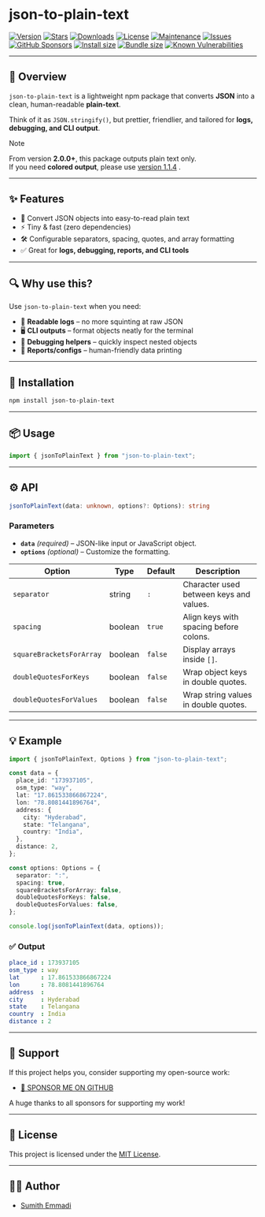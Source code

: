 # json-to-plain-text

[![Version](https://img.shields.io/npm/v/json-to-plain-text.svg)](https://www.npmjs.com/package/json-to-plain-text)
[![Stars](https://img.shields.io/github/stars/sumithemmadi/json-to-plain-text)](https://github.com/sumithemmadi/json-to-plain-text/stargazers)
[![Downloads](https://img.shields.io/npm/dt/json-to-plain-text.svg)](https://www.npmjs.com/package/json-to-plain-text)
[![License](https://img.shields.io/npm/l/json-to-plain-text.svg)](LICENSE)
[![Maintenance](https://img.shields.io/npms-io/maintenance-score/json-to-plain-text)](https://github.com/sumithemmadi/json-to-plain-text)
[![Issues](https://img.shields.io/github/issues/sumithemmadi/json-to-plain-text)](https://github.com/sumithemmadi/json-to-plain-text/issues)
[![GitHub Sponsors](https://img.shields.io/github/sponsors/sumithemmadi)](https://github.com/sponsors/sumithemmadi)
[![Install size](https://img.shields.io/badge/dynamic/json?url=https://packagephobia.com/v2/api.json?p=json-to-plain-text&query=$.install.pretty&label=install%20size)](https://packagephobia.com/result?p=json-to-plain-text)
[![Bundle size](https://img.shields.io/bundlephobia/minzip/json-to-plain-text)](https://bundlephobia.com/package/json-to-plain-text@latest)
[![Known Vulnerabilities](https://snyk.io/test/npm/json-to-plain-text/badge.svg)](https://snyk.io/test/npm/json-to-plain-text)

---

## 📖 Overview  

`json-to-plain-text` is a lightweight npm package that converts **JSON** into a clean, human-readable **plain-text**.  

Think of it as `JSON.stringify()`, but prettier, friendlier, and tailored for **logs, debugging, and CLI output**.

> [!NOTE]  
> From version **2.0.0+**, this package outputs plain text only.  
> If you need **colored output**, please use [version 1.1.4](https://www.npmjs.com/package/json-to-plain-text/v/1.1.4) .  

---

## ✨ Features  

- 🔹 Convert JSON objects into easy-to-read plain text  
- ⚡ Tiny & fast (zero dependencies)  
- 🛠 Configurable separators, spacing, quotes, and array formatting  
- ✅ Great for **logs, debugging, reports, and CLI tools**  

---

## 🔍 Why use this?  

Use `json-to-plain-text` when you need:  
- 📑 **Readable logs** – no more squinting at raw JSON  
- 🖥 **CLI outputs** – format objects neatly for the terminal  
- 🧪 **Debugging helpers** – quickly inspect nested objects  
- 📝 **Reports/configs** – human-friendly data printing  

---

## 🚀 Installation  

```bash
npm install json-to-plain-text
```

---

## 📦 Usage  

```js
import { jsonToPlainText } from "json-to-plain-text";
```

---

## ⚙️ API  

```ts
jsonToPlainText(data: unknown, options?: Options): string
```

### Parameters  

- **`data`** *(required)* – JSON-like input or JavaScript object.  
- **`options`** *(optional)* – Customize the formatting.  

| Option                   | Type    | Default | Description |
|---------------------------|---------|---------|-------------|
| `separator`              | string  | `:`     | Character used between keys and values. |
| `spacing`                | boolean | `true`  | Align keys with spacing before colons. |
| `squareBracketsForArray` | boolean | `false` | Display arrays inside `[]`. |
| `doubleQuotesForKeys`    | boolean | `false` | Wrap object keys in double quotes. |
| `doubleQuotesForValues`  | boolean | `false` | Wrap string values in double quotes. |

---

## 💡 Example  

```ts
import { jsonToPlainText, Options } from "json-to-plain-text";

const data = {
  place_id: "173937105",
  osm_type: "way",
  lat: "17.861533866867224",
  lon: "78.8081441896764",
  address: {
    city: "Hyderabad",
    state: "Telangana",
    country: "India",
  },
  distance: 2,
};

const options: Options = {
  separator: ":",
  spacing: true,
  squareBracketsForArray: false,
  doubleQuotesForKeys: false,
  doubleQuotesForValues: false,
};

console.log(jsonToPlainText(data, options));
```

### ✅ Output  

```yaml
place_id : 173937105
osm_type : way
lat      : 17.861533866867224
lon      : 78.8081441896764
address  : 
city     : Hyderabad
state    : Telangana
country  : India
distance : 2
```

---

## 💝 Support  

If this project helps you, consider supporting my open-source work:  

- [💖 SPONSOR ME ON GITHUB](https://github.com/sponsors/sumithemmadi?o=sd&sc=t)  

A huge thanks to all sponsors for supporting my work!  

---

## 📜 License  

This project is licensed under the [MIT License](LICENSE).  

---

## 👨‍💻 Author  

- [Sumith Emmadi](https://github.com/sumithemmadi)  
